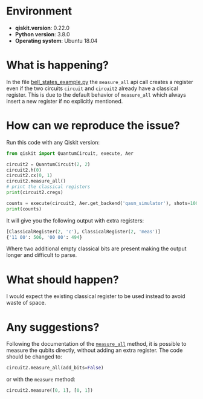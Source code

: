 # Environment

- **qiskit.__version__**: 0.22.0
- **Python version**: 3.8.0
- **Operating system**: Ubuntu 18.04

# What is happening?
In the file [bell_states_example.py](https://github.com/0tt3r/QuaC-qiskit/blob/6fda8db41e6cbdab11059f036a34fa9e410d11a8/examples/demos/bell_states_example.py#LL16-L24C27) the `measure_all` api call creates a register even if the two circuits `circuit` and `circuit2` already have a classical register. This is due to the default behavior of `measure_all` which always insert a new register if no explicitly mentioned.

# How can we reproduce the issue?
Run this code with any Qiskit version:
```python
from qiskit import QuantumCircuit, execute, Aer

circuit2 = QuantumCircuit(2, 2)
circuit2.h(0)
circuit2.cx(0, 1)
circuit2.measure_all()
# print the classical registers
print(circuit2.cregs)

counts = execute(circuit2, Aer.get_backend('qasm_simulator'), shots=1000).result().get_counts()
print(counts)
```
It will give you the following output with extra registers:
```python
[ClassicalRegister(2, 'c'), ClassicalRegister(2, 'meas')]
{'11 00': 506, '00 00': 494}
```
Where two additional empty classical bits are present making the output longer and difficult to parse.

# What should happen?
I would expect the existing classical register to be used instead to avoid waste of space.

# Any suggestions?
Following the documentation of the [`measure_all`](https://qiskit.org/documentation/stubs/qiskit.circuit.QuantumCircuit.measure_all.html) method, it is possible to measure the qubits directly, without adding an extra register. The code should be changed to:
```python
circuit2.measure_all(add_bits=False)
```
or with the `measure` method:
```python
circuit2.measure([0, 1], [0, 1])
```

